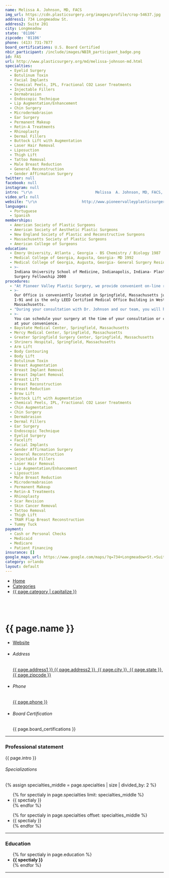 ```yaml
---
name: Melissa A. Johnson, MD, FACS
img_url: https://cdn.plasticsurgery.org/images/profile/crop-54637.jpg
address1: 734 Longmeadow St.
address2: Suite 201
city: Longmeadow
state: '01106'
zipcode: '01106'
phone: (413) 731-7877
board_certifications: U.S. Board Certified
nbir_participant: /include/images/NBIR_participant_badge.png
id: FAS
url: http://www.plasticsurgery.org/md/melissa-johnson-md.html
specialties:
  - Eyelid Surgery
  - Botulinum Toxin
  - Facial Implants
  - Chemical Peels, IPL, Fractional CO2 Laser Treatments
  - Injectable Fillers
  - Dermabrasion
  - Endoscopic Technique
  - Lip Augmentation/Enhancement
  - Chin Surgery
  - Microdermabrasion
  - Ear Surgery
  - Permanent Makeup
  - Retin-A Treatments
  - Rhinoplasty
  - Dermal Fillers
  - Buttock Lift with Augmentation
  - Laser Hair Removal
  - Liposuction
  - Thigh Lift
  - Tattoo Removal
  - Male Breast Reduction
  - General Reconstruction
  - Gender Affirmation Surgery
twitter: null
facebook: null
instagram: null
intro: "\r\n                            Melissa  A. Johnson, MD, FACS, is an ASPS Member plastic surgeon who is board certified by The American Board of Plastic Surgery®\r\n                            and trained specifically in plastic surgery. ASPS members operate only in accredited medical facilities, adhere to a\r\n                            strict code of ethics and fulfill continuing medical education requirements in plastic surgery, including training in\r\n                            patient safety techniques. As your medical partner, Dr. Johnson is dedicated to\r\n                            working with you to achieve your goals.\r\n                        "
video_url: null
website: "\r\n                    http://www.pioneervalleyplasticsurgery.com\r\n                "
languages:
  - Portuguese
  - Spanish
memberships:
  - American Society of Plastic Surgeons
  - American Society of Aesthetic Plastic Surgeons
  - New England Society of Plastic and Reconstructive Surgeons
  - Massachusetts Society of Plastic Surgeons
  - American College of Surgeons
education:
  - Emory University, Atlanta , Georgia - BS Chemistry / Biology 1987
  - Medical College of Georgia, Augusta, Georgia- MD 1992
  - Medical College of Georgia, Augusta, Georgia- General Surgery Residency 1998
  - >-
    Indiana University School of Medicine, Indianapolis, Indiana- Plastic
    Surgery Fellowship 2000
procedures:
  - "At Pioneer Valley Plastic Surgery, we provide convenient on-line registering prior to your consultation.\_ If you would prefer to register at the time of your appointment, we have computers and office staff who are available to help you.\_ Just let them know what works best for you."
  - >-
    Our Office is conveniently located in Springfield, Massachusetts just off of
    I-91 and is the only LEED Certified Medical Office Building in Western
    Massachusetts.
  - "During your consultation with Dr. Johnson and our team, you will have time to discuss your aesthetic surgery needs, ask questions,\_and be educated on options available to you.\_\_\_An individualized\_plan is developed to meet your goals."
  - >-
    You can schedule your surgery at the time of your consultation or can call
    at your convenience.
  - Baystate Medical Center, Springfield, Massachusetts
  - Mercy Medical Center, Springfield, Massachusetts
  - Greater Springfield Surgery Center, Springfield, Massachusetts
  - Shriners Hospital, Springfield, Massachusetts
  - Arm Lift
  - Body Contouring
  - Body Lift
  - Botulinum Toxin
  - Breast Augmentation
  - Breast Implant Removal
  - Breast Implant Removal
  - Breast Lift
  - Breast Reconstruction
  - Breast Reduction
  - Brow Lift
  - Buttock Lift with Augmentation
  - Chemical Peels, IPL, Fractional CO2 Laser Treatments
  - Chin Augmentation
  - Chin Surgery
  - Dermabrasion
  - Dermal Fillers
  - Ear Surgery
  - Endoscopic Technique
  - Eyelid Surgery
  - Facelift
  - Facial Implants
  - Gender Affirmation Surgery
  - General Reconstruction
  - Injectable Fillers
  - Laser Hair Removal
  - Lip Augmentation/Enhancement
  - Liposuction
  - Male Breast Reduction
  - Microdermabrasion
  - Permanent Makeup
  - Retin-A Treatments
  - Rhinoplasty
  - Scar Revision
  - Skin Cancer Removal
  - Tattoo Removal
  - Thigh Lift
  - TRAM Flap Breast Reconstruction
  - Tummy Tuck
payment:
  - Cash or Personal Checks
  - Medicaid
  - Medicare
  - Patient Financing
insurance: []
google_maps_url: https://www.google.com/maps/?q=734+Longmeadow+St.+Suite+201+Longmeadow
category: orlando
layout: default
---
```


<div id="breadcrumb">
	<div class="container">
		<ul>
			<li><a href="#">Home</a></li>
			<li><a href="/categories/{{ page.category }}">Categories</a></li>
      <li><a href="/categories/{{ page.category }}">{{ page.category | capitalize }}</a></li>
		</ul>
	</div>
</div>
<div class="container margin_60">
	<div class="row justify-content-md-center">
		<div class="col-xl-8 col-lg-8">
			<nav id="secondary_nav">
				<div class="container" style="height:25px;">
				</div>
			</nav>
			<div id="section_1">
				<div class="box_general_3">
					<div class="profile">
						<div class="row">
							<div class="col-lg-5 col-md-4">
								<figure>
									<img src="{{ page.img_url }}" alt="" class="img-fluid">
								</figure>
							</div>
							<div class="col-lg-7 col-md-8">
								<h1>{{ page.name }}</h1>
                <ul class="statistic">
                  <a href="{{ page.website }}" target="_blank"><li>Website</li></a>
                </ul>
								<ul class="contacts">
									<li>
										<h6>Address</h6>
										<a target="_blank" href="{{ page.google_maps_url }}">
										  {{ page.address1 }} {{ page.address2 }}, {{ page.city }}, {{ page.state }}, {{ page.zipcode }}
										</a>
									</li>
									<li>
										<h6>Phone</h6> <a href="tel://{{ page.phone }}">{{ page.phone }}</a>
									</li>
                  <li>
                    <h6>Board Certification</h6>{{ page.board_certifications }}
                  </li>
								</ul>
							</div>
						</div>
					</div>
					<hr>
          <div class="indent_title_in">
            <i class="pe-7s-user"></i>
            <h3>Professional statement</h3>
          </div>
          <div class="wrapper_indent">
            <p>{{ page.intro }}</p>
            <h6>Specializations</h6>
            <div class="row">
              {% assign specialties_middle = page.specialties | size | divided_by: 2 %}
              <div class="col-lg-6">
                <ul class="bullets">
                  {% for spectialy in page.specialties limit: specialties_middle %}
                    <li>{{ spectialy }}</li>
                  {% endfor %}
                </ul>
              </div>
              <div class="col-lg-6">
                <ul class="bullets">
                  {% for spectialy in page.specialties offset: specialties_middle %}
                    <li>{{ spectialy }}</li>
                  {% endfor %}
                </ul>
              </div>
            </div>
          </div>
          <!-- /wrapper indent -->
          <hr>
          <div class="indent_title_in">
            <i class="pe-7s-news-paper"></i>
            <h3>Education</h3>
          </div>
          <div class="wrapper_indent">
            <ul class="list_edu">
              {% for spectialy in page.education %}
                <li><strong>{{ spectialy }}</strong></li>
              {% endfor %}
            </ul>
          </div>
          <hr>
				</div>
				<!-- /section_1 -->
			</div>
		</div>
	</div>
	<!-- /row -->
</div>

